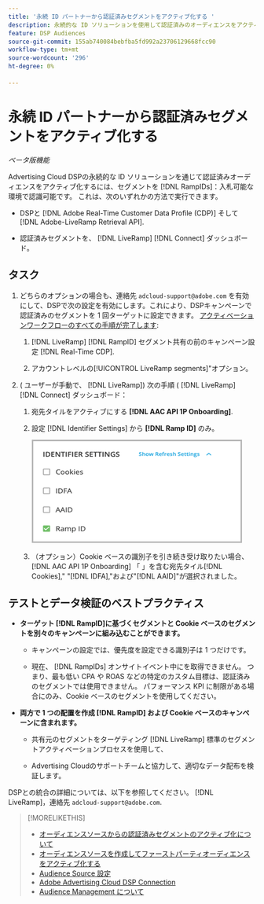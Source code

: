 ```yaml
---
title: '永続 ID パートナーから認証済みセグメントをアクティブ化する '
description: 永続的な ID ソリューションを使用して認証済みのオーディエンスをアクティブ化する方法について説明します。
feature: DSP Audiences
source-git-commit: 155ab740084bebfba5fd992a23706129668fcc90
workflow-type: tm+mt
source-wordcount: '296'
ht-degree: 0%

---
```


# 永続 ID パートナーから認証済みセグメントをアクティブ化する

*ベータ版機能*

Advertising Cloud DSPの永続的な ID ソリューションを通じて認証済みオーディエンスをアクティブ化するには、セグメントを [!DNL RampIDs]：入札可能な環境で認識可能です。 これは、次のいずれかの方法で実行できます。

* DSPと [!DNL Adobe Real-Time Customer Data Profile (CDP)] そして [!DNL Adobe-LiveRamp Retrieval API].

* 認証済みセグメントを、 [!DNL LiveRamp] [!DNL Connect] ダッシュボード。

## タスク

1. どちらのオプションの場合も、連絡先 `adcloud-support@adobe.com` を有効にして、DSPで次の設定を有効にします。これにより、DSPキャンペーンで認証済みのセグメントを 1 回ターゲットに設定できます。 [アクティベーションワークフローのすべての手順が完了します](source-about.md#workflow-sources):

   1. [!DNL LiveRamp] [!DNL RampID] セグメント共有の前のキャンペーン設定 [!DNL Real-Time CDP].

   1. アカウントレベルの[!UICONTROL LiveRamp segments]&quot;オプション。

1. ( ユーザーが手動で、 [!DNL LiveRamp]) 次の手順 ( [!DNL LiveRamp] [!DNL Connect] ダッシュボード：

   1. 宛先タイルをアクティブにする **[!DNL AAC API 1P Onboarding]**.

   1. 設定 [!DNL Identifier Settings] から **[!DNL Ramp ID]** のみ。

      ![識別子設定](/help/dsp/assets/liveramp-tile-settings.png)

   1. （オプション）Cookie ベースの識別子を引き続き受け取りたい場合、 [!DNL AAC API 1P Onboarding] 「 」を含む宛先タイル[!DNL Cookies],&quot; &quot;[!DNL IDFA],&quot;および&quot;[!DNL AAID]&quot;が選択されました。

## テストとデータ検証のベストプラクティス

* **ターゲット [!DNL RampID]に基づくセグメントと Cookie ベースのセグメントを別々のキャンペーンに組み込むことができます。**

   * キャンペーンの設定では、優先度を設定できる識別子は 1 つだけです。

   * 現在、 [!DNL RampIDs] オンサイトイベント中にを取得できません。 つまり、最も低い CPA や ROAS などの特定のカスタム目標は、認証済みのセグメントでは使用できません。 パフォーマンス KPI に制限がある場合にのみ、Cookie ベースのセグメントを使用してください。

* **両方で 1 つの配置を作成 [!DNL RampID] および Cookie ベースのキャンペーンに含まれます。**

   * 共有元のセグメントをターゲティング [!DNL LiveRamp] 標準のセグメントアクティベーションプロセスを使用して、

   * Advertising Cloudのサポートチームと協力して、適切なデータ配布を検証します。

DSPとの統合の詳細については、以下を参照してください。 [!DNL LiveRamp]，連絡先 `adcloud-support@adobe.com`.

>[!MORELIKETHIS]
>
>* [オーディエンスソースからの認証済みセグメントのアクティブ化について](source-about.md)
>* [オーディエンスソースを作成してファーストパーティオーディエンスをアクティブ化する](source-create.md)
>* [Audience Source 設定](source-settings.md)
>* [Adobe Advertising Cloud DSP Connection](https://experienceleague.adobe.com/docs/experience-platform/destinations/catalog/advertising/adobe-advertising-cloud-connection.html)
>* [Audience Management について](/help/dsp/audiences/audience-about.md)

